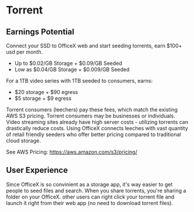 # Torrent

## Earnings Potential

Connect your SSD to OfficeX web and start seeding torrents, earn $100+ usd per month.

- Up to $0.02/GB Storage + $0.09/GB Seeded
- Low as $0.04/GB Storage + $0.009/GB Seeded

For a 1TB video series with 1TB seeded to consumers, earns:

- $20 storage + $90 egress
- $5 storage + $9 egress

Torrent consumers (leechers) pay these fees, which match the existing AWS S3 pricing. Torrent consumers may be businesses or individuals. Video streaming sites already have high server costs - utilizing torrents can drastically reduce costs. Using OfficeX connects leeches with vast quantity of retail friendly seeders who offer better pricing compared to traditional cloud storage.

See AWS Pricing:
https://aws.amazon.com/s3/pricing/

## User Experience

Since OfficeX is so convinient as a storage app, it's way easier to get people to seed files and search.
When you share torrents, you're sharing a folder on your OfficeX. other users can right click your torrent file and launch it right from their web app (no need to download torrent files).
